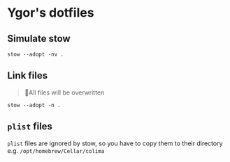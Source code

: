 # Ygor's dotfiles

## Simulate stow


```
stow --adopt -nv .
```

## Link files

>🚨All files will be overwritten

```
stow --adopt -n .
```

## `plist` files

`plist` files are ignored by stow, so you have to copy them to their directory e.g. `/opt/homebrew/Cellar/colima` 
